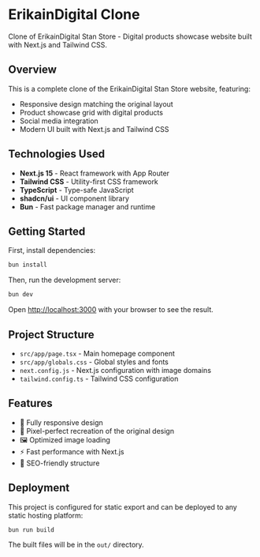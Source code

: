 # ErikainDigital Clone

Clone of ErikainDigital Stan Store - Digital products showcase website built with Next.js and Tailwind CSS.

## Overview

This is a complete clone of the ErikainDigital Stan Store website, featuring:
- Responsive design matching the original layout
- Product showcase grid with digital products
- Social media integration
- Modern UI built with Next.js and Tailwind CSS

## Technologies Used

- **Next.js 15** - React framework with App Router
- **Tailwind CSS** - Utility-first CSS framework
- **TypeScript** - Type-safe JavaScript
- **shadcn/ui** - UI component library
- **Bun** - Fast package manager and runtime

## Getting Started

First, install dependencies:

```bash
bun install
```

Then, run the development server:

```bash
bun dev
```

Open [http://localhost:3000](http://localhost:3000) with your browser to see the result.

## Project Structure

- `src/app/page.tsx` - Main homepage component
- `src/app/globals.css` - Global styles and fonts
- `next.config.js` - Next.js configuration with image domains
- `tailwind.config.ts` - Tailwind CSS configuration

## Features

- 📱 Fully responsive design
- 🎨 Pixel-perfect recreation of the original design
- 🖼️ Optimized image loading
- ⚡ Fast performance with Next.js
- 🎯 SEO-friendly structure

## Deployment

This project is configured for static export and can be deployed to any static hosting platform:

```bash
bun run build
```

The built files will be in the `out/` directory.
